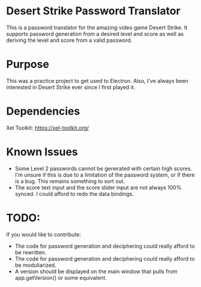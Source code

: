 # Desert Strike Password Translator

This is a password translator for the amazing video game Desert Strike. It supports password generation from a desired level and score as well as deriving the level and score from a valid password.

# Purpose

This was a practice project to get used to Electron. Also, I've always been interested in Desert Strike ever since I first played it.

# Dependencies

Xel Toolkit: https://xel-toolkit.org/

# Known Issues

- Some Level 2 passwords cannot be generated with certain high scores. I'm unsure if this is due to a limitation of the password system, or if there is a bug. This remains something to sort out.
- The score text input and the score slider input are not always 100% synced. I could afford to redo the data bindings.

# TODO:

If you would like to contribute:

- The code for password generation and deciphering could really afford to be rewritten.
- The code for password generation and deciphering could really afford to be moduliarized.
- A version should be displayed on the main window that pulls from app.getVersion() or some equivalent.
